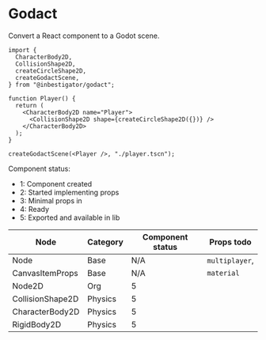 # Godact

Convert a React component to a Godot scene.

```tsx
import {
  CharacterBody2D,
  CollisionShape2D,
  createCircleShape2D,
  createGodactScene,
} from "@inbestigator/godact";

function Player() {
  return (
    <CharacterBody2D name="Player">
      <CollisionShape2D shape={createCircleShape2D({})} />
    </CharacterBody2D>
  );
}

createGodactScene(<Player />, "./player.tscn");
```

Component status:

- 1: Component created
- 2: Started implementing props
- 3: Minimal props in
- 4: Ready
- 5: Exported and available in lib

| Node             | Category | Component status | Props todo     |
| ---------------- | -------- | ---------------- | -------------- |
| Node             | Base     | N/A              | `multiplayer`, |
| CanvasItemProps  | Base     | N/A              | `material`     |
| Node2D           | Org      | 5                |                |
| CollisionShape2D | Physics  | 5                |                |
| CharacterBody2D  | Physics  | 5                |                |
| RigidBody2D      | Physics  | 5                |                |
